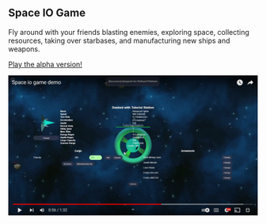 ## Space IO Game

Fly around with your friends blasting enemies, exploring space, collecting resources, taking over starbases, and manufacturing new ships and weapons.

[Play the alpha version!](https://inharmonious.floomby.us/)

[![Tutorial play through](https://raw.githubusercontent.com/floomby/SpaceGame/master/workspace/video_preview_image.png)](https://www.youtube.com/watch?v=NE052TzY79s)
